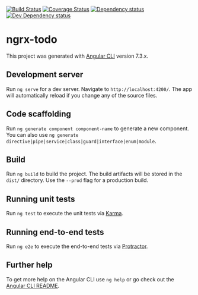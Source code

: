 [![Build Status][travis-ci-image]][travis-ci-url]
[![Coverage Status][coveralls-image]][coveralls-url]
[![Dependency status][david-dm-image]][david-dm-url]
[![Dev Dependency status][david-dm-dev-image]][david-dm-dev-url]
# ngrx-todo

This project was generated with [Angular CLI](https://github.com/angular/angular-cli) version 7.3.x.

## Development server

Run `ng serve` for a dev server. Navigate to `http://localhost:4200/`. The app will automatically reload if you change any of the source files.

## Code scaffolding

Run `ng generate component component-name` to generate a new component. You can also use `ng generate directive|pipe|service|class|guard|interface|enum|module`.

## Build

Run `ng build` to build the project. The build artifacts will be stored in the `dist/` directory. Use the `--prod` flag for a production build.

## Running unit tests

Run `ng test` to execute the unit tests via [Karma](https://karma-runner.github.io).

## Running end-to-end tests

Run `ng e2e` to execute the end-to-end tests via [Protractor](http://www.protractortest.org/).

## Further help

To get more help on the Angular CLI use `ng help` or go check out the [Angular CLI README](https://github.com/angular/angular-cli/blob/master/README.md).

[travis-ci-url]: http://travis-ci.org/puku0x/ngrx-todo
[travis-ci-image]: https://travis-ci.org/puku0x/ngrx-todo.svg?branch=master
[coveralls-url]: https://coveralls.io/github/puku0x/ngrx-todo?branch=master
[coveralls-image]: https://coveralls.io/repos/github/puku0x/ngrx-todo/badge.svg?branch=master
[david-dm-url]:https://david-dm.org/puku0x/ngrx-todo
[david-dm-image]:https://david-dm.org/puku0x/ngrx-todo.svg
[david-dm-dev-url]:https://david-dm.org/puku0x/ngrx-todo?type=dev
[david-dm-dev-image]:https://david-dm.org/puku0x/ngrx-todo/dev-status.svg

